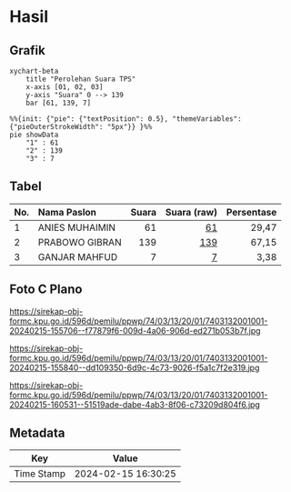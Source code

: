 # Hasil

## Grafik

```mermaid
xychart-beta
    title "Perolehan Suara TPS"
    x-axis [01, 02, 03]
    y-axis "Suara" 0 --> 139
    bar [61, 139, 7]
```

```mermaid
%%{init: {"pie": {"textPosition": 0.5}, "themeVariables": {"pieOuterStrokeWidth": "5px"}} }%%
pie showData
    "1" : 61
    "2" : 139
    "3" : 7
```

## Tabel

| No. | Nama Paslon    | Suara | Suara (raw) | Persentase |
|:--- |:-------------- | -----:| -----------:| ----------:|
| 1   | ANIES MUHAIMIN | 61    | [61][p-1]   | 29,47      |
| 2   | PRABOWO GIBRAN | 139   | [139][p-2]  | 67,15      |
| 3   | GANJAR MAHFUD  | 7     | [7][p-3]    | 3,38       |


[p-1]: https://github.com/gigit-pemilu/pemilu-2024-74-sulawesi-tenggara/blob/main/pilpres/hitung-suara/sub/74-sulawesi-tenggara/sub/03-muna/sub/13-wakorumba-selatan/sub/2001-wambona/sub/001-tps/sub/paslon-1.txt
[p-2]: https://github.com/gigit-pemilu/pemilu-2024-74-sulawesi-tenggara/blob/main/pilpres/hitung-suara/sub/74-sulawesi-tenggara/sub/03-muna/sub/13-wakorumba-selatan/sub/2001-wambona/sub/001-tps/sub/paslon-2.txt
[p-3]: https://github.com/gigit-pemilu/pemilu-2024-74-sulawesi-tenggara/blob/main/pilpres/hitung-suara/sub/74-sulawesi-tenggara/sub/03-muna/sub/13-wakorumba-selatan/sub/2001-wambona/sub/001-tps/sub/paslon-3.txt

## Foto C Plano

https://sirekap-obj-formc.kpu.go.id/596d/pemilu/ppwp/74/03/13/20/01/7403132001001-20240215-155706--f77879f6-009d-4a06-906d-ed271b053b7f.jpg

https://sirekap-obj-formc.kpu.go.id/596d/pemilu/ppwp/74/03/13/20/01/7403132001001-20240215-155840--dd109350-6d9c-4c73-9026-f5a1c7f2e319.jpg

https://sirekap-obj-formc.kpu.go.id/596d/pemilu/ppwp/74/03/13/20/01/7403132001001-20240215-160531--51519ade-dabe-4ab3-8f06-c73209d804f6.jpg


## Metadata

| Key        | Value               |
| ---------- | ------------------- |
| Time Stamp | 2024-02-15 16:30:25 |



